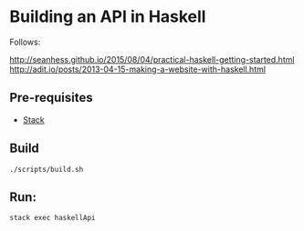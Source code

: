 # Building an API in Haskell

Follows:

http://seanhess.github.io/2015/08/04/practical-haskell-getting-started.html
http://adit.io/posts/2013-04-15-making-a-website-with-haskell.html

## Pre-requisites

* [Stack](http://docs.haskellstack.org/en/stable/README/)

## Build

`./scripts/build.sh`

## Run: 

`stack exec haskellApi`
